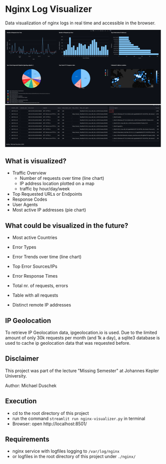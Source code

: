 # Nginx Log Visualizer

Data visualization of nginx logs in real time and accessible in the browser.

![img.png](images/img.png)
![img_1.png](images/img_1.png)

## What is visualized?
- Traffic Overview
  - Number of requests over time (line chart)
  - IP address location plotted on a map
  - traffic by hour/day/week
- Top Requested URLs or Endpoints
- Response Codes
- User Agents
- Most active IP addresses (pie chart)


## What could be visualized in the future?

- Most active Countries
- Error Types
- Error Trends over time (line chart)
- Top Error Sources/IPs
- Error Response Times

- Total nr. of requests, errors
- Table with all requests
- Distinct remote IP addresses


## IP Geolocation

To retrieve IP Geolocation data, ipgeolocation.io is used. 
Due to the limited amount of only 30k requests per month (and 1k a day), 
a sqlite3 database is used to cache ip geolocation data that was requested before. 


## Disclaimer
This project was part of the lecture "Missing Semester" at Johannes Kepler University.

Author: Michael Duschek

## Execution
- cd to the root directory of this project
- run the command `streamlit run nginx-visualizer.py` in terminal
- Browser: open http://localhost:8501/

## Requirements
- nginx service with logfiles logging to `/var/log/nginx`
- or logfiles in the root directory of this project under `./nginx/`